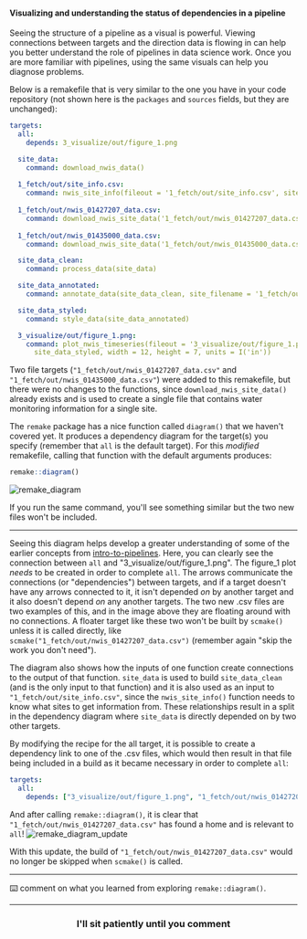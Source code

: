 #### Visualizing and understanding the status of dependencies in a pipeline

Seeing the structure of a pipeline as a visual is powerful. Viewing connections between targets and the direction data is flowing in can help you better understand the role of pipelines in data science work. Once you are more familiar with pipelines, using the same visuals can help you diagnose problems. 

Below is a remakefile that is very similar to the one you have in your code repository (not shown here is the `packages` and `sources` fields, but they are unchanged):
```yaml
targets:
  all:
    depends: 3_visualize/out/figure_1.png

  site_data:
    command: download_nwis_data()
  
  1_fetch/out/site_info.csv:
    command: nwis_site_info(fileout = '1_fetch/out/site_info.csv', site_data)
  
  1_fetch/out/nwis_01427207_data.csv:
    command: download_nwis_site_data('1_fetch/out/nwis_01427207_data.csv')
  
  1_fetch/out/nwis_01435000_data.csv:
    command: download_nwis_site_data('1_fetch/out/nwis_01435000_data.csv')

  site_data_clean:
    command: process_data(site_data)

  site_data_annotated:
    command: annotate_data(site_data_clean, site_filename = '1_fetch/out/site_info.csv')

  site_data_styled:
    command: style_data(site_data_annotated)	

  3_visualize/out/figure_1.png:
    command: plot_nwis_timeseries(fileout = '3_visualize/out/figure_1.png', 
      site_data_styled, width = 12, height = 7, units = I('in'))
```

Two file targets (`"1_fetch/out/nwis_01427207_data.csv"` and `"1_fetch/out/nwis_01435000_data.csv"`) were added to this remakefile, but there were no changes to the functions, since `download_nwis_site_data()` already exists and is used to create a single file that contains water monitoring information for a single site. 

The `remake` package has a nice function called `diagram()` that we haven't covered yet. It produces a dependency diagram for the target(s) you specify (remember that `all` is the default target). For this _modified_ remakefile, calling that function with the default arguments produces:
```r
remake::diagram()
```
![remake_diagram](https://user-images.githubusercontent.com/2349007/82730676-1bf9c480-9cc7-11ea-8722-e9ffb3bbfa2f.png)

If you run the same command, you'll see something similar but the two new files won't be included. 

---

Seeing this diagram helps develop a greater understanding of some of the earlier concepts from [intro-to-pipelines](https://lab.github.com/USGS-R/intro-to-pipelines). Here, you can clearly see the connection between `all` and "3_visualize/out/figure_1.png". The figure_1 plot _needs_ to be created in order to complete `all`. The arrows communicate the connections (or "dependencies") between targets, and if a target doesn't have any arrows connected to it, it isn't depended _on_ by another target and it also doesn't depend _on_ any another targets. The two new .csv files are two examples of this, and in the image above they are floating around with no connections. A floater target like these two won't be built by `scmake()` unless it is called directly, like `scmake("1_fetch/out/nwis_01427207_data.csv")` (remember again "skip the work you don't need"). 

The diagram also shows how the inputs of one function create connections to the output of that function. `site_data` is used to build `site_data_clean` (and is the only input to that function) and it is also used as an input to `"1_fetch/out/site_info.csv"`, since the `nwis_site_info()` function needs to know what sites to get information from. These relationships result in a split in the dependency diagram where `site_data` is directly depended on by two other targets. 

By modifying the recipe for the all target, it is possible to create a dependency link to one of the .csv files, which would then result in that file being included in a build as it became necessary in order to complete `all`:
```yaml
targets:
  all:
    depends: ["3_visualize/out/figure_1.png", "1_fetch/out/nwis_01427207_data.csv"]
```

And after calling `remake::diagram()`, it is clear that `"1_fetch/out/nwis_01427207_data.csv"` has found a home and is relevant to `all`!
![remake_diagram_update](https://user-images.githubusercontent.com/2349007/82730950-3765cf00-9cc9-11ea-9da7-fbb6f0538b33.png)

With this update, the build of `"1_fetch/out/nwis_01427207_data.csv"` would no longer be skipped when `scmake()` is called. 


---

:keyboard: comment on what you learned from exploring `remake::diagram()`.

<hr>
<h3 align="center">I'll sit patiently until you comment</h3>


